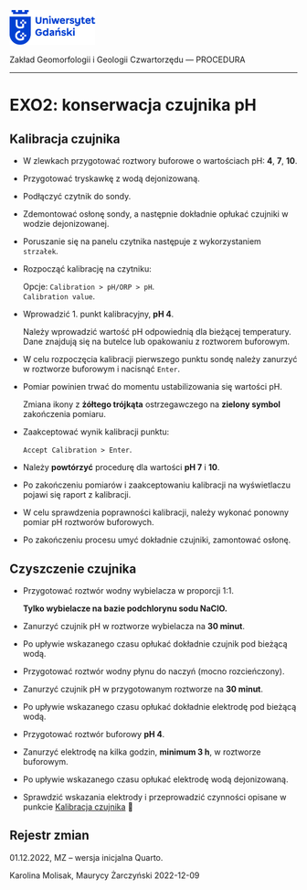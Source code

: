 
<div fig-alt="Logo: Uniwersytet Gdański" fig-align="left">

[<img src="images/log-ug_pl.png" width="150" />](https://geomorfologia.ug.edu.pl)

</div>

Zakład Geomorfologii i Geologii Czwartorzędu — PROCEDURA

------------------------------------------------------------------------

# EXO2: konserwacja czujnika pH

## Kalibracja czujnika

- W zlewkach przygotować roztwory buforowe o wartościach pH: **4**,
  **7**, **10**.

- Przygotować tryskawkę z wodą dejonizowaną.

- Podłączyć czytnik do sondy.

- Zdemontować osłonę sondy, a następnie dokładnie opłukać czujniki w
  wodzie dejonizowanej.

- Poruszanie się na panelu czytnika następuje z wykorzystaniem
  `strzałek`.

- Rozpocząć kalibrację na czytniku:

  Opcje: `Calibration > pH/ORP > pH`.  
  `Calibration value`.

- Wprowadzić 1. punkt kalibracyjny, **pH 4**.

  Należy wprowadzić wartość pH odpowiednią dla bieżącej temperatury.  
  Dane znajdują się na butelce lub opakowaniu z roztworem buforowym.

- W celu rozpoczęcia kalibracji pierwszego punktu sondę należy zanurzyć
  w roztworze buforowym i nacisnąć `Enter`.

- Pomiar powinien trwać do momentu ustabilizowania się wartości pH.

  Zmiana ikony z **żółtego trójkąta** ostrzegawczego na **zielony
  symbol** zakończenia pomiaru.

- Zaakceptować wynik kalibracji punktu:

  `Accept Calibration > Enter`.

- Należy **powtórzyć** procedurę dla wartości **pH 7** i **10**.

- Po zakończeniu pomiarów i zaakceptowaniu kalibracji na wyświetlaczu
  pojawi się raport z kalibracji.

- W celu sprawdzenia poprawności kalibracji, należy wykonać ponowny
  pomiar pH roztworów buforowych.

- Po zakończeniu procesu umyć dokładnie czujniki, zamontować osłonę.

## Czyszczenie czujnika

- Przygotować roztwór wodny wybielacza w proporcji 1:1.

  **Tylko wybielacze na bazie podchlorynu sodu NaClO.**

- Zanurzyć czujnik pH w roztworze wybielacza na **30 minut**.

- Po upływie wskazanego czasu opłukać dokładnie czujnik pod bieżącą
  wodą.

- Przygotować roztwór wodny płynu do naczyń (mocno rozcieńczony).

- Zanurzyć czujnik pH w przygotowanym roztworze na **30 minut**.

- Po upływie wskazanego czasu opłukać dokładnie elektrodę pod bieżącą
  wodą.

- Przygotować roztwór buforowy **pH 4**.

- Zanurzyć elektrodę na kilka godzin, **minimum 3 h**, w roztworze
  buforowym.

- Po upływie wskazanego czasu opłukać elektrodę wodą dejonizowaną.

- Sprawdzić wskazania elektrody i przeprowadzić czynności opisane w
  punkcie [Kalibracja czujnika](#kalibracja) 

## Rejestr zmian

01.12.2022, MZ – wersja inicjalna Quarto.

Karolina Molisak, Maurycy Żarczyński 2022-12-09
